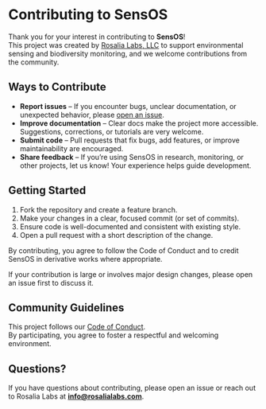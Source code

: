 # Contributing to SensOS

Thank you for your interest in contributing to **SensOS**!  
This project was created by [Rosalia Labs, LLC](https://rosalialabs.com) to support environmental sensing and biodiversity monitoring, and we welcome contributions from the community.

## Ways to Contribute

- **Report issues** – If you encounter bugs, unclear documentation, or unexpected behavior, please [open an issue](../../issues).
- **Improve documentation** – Clear docs make the project more accessible. Suggestions, corrections, or tutorials are very welcome.
- **Submit code** – Pull requests that fix bugs, add features, or improve maintainability are encouraged.
- **Share feedback** – If you’re using SensOS in research, monitoring, or other projects, let us know! Your experience helps guide development.

## Getting Started

1. Fork the repository and create a feature branch.
2. Make your changes in a clear, focused commit (or set of commits).
3. Ensure code is well-documented and consistent with existing style.
4. Open a pull request with a short description of the change.

By contributing, you agree to follow the Code of Conduct and to credit SensOS in derivative works where appropriate.

If your contribution is large or involves major design changes, please open an issue first to discuss it.

## Community Guidelines

This project follows our [Code of Conduct](./CODE_OF_CONDUCT.md).  
By participating, you agree to foster a respectful and welcoming environment.

## Questions?

If you have questions about contributing, please open an issue or reach out to Rosalia Labs at **info@rosalialabs.com**.
